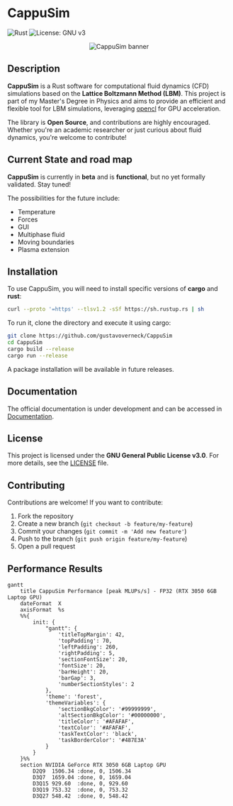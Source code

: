 # CappuSim
![Rust](https://img.shields.io/badge/rust-%23000000.svg?style=for-the-badge&logo=rust&logoColor=white) ![License: GNU v3](https://img.shields.io/badge/License-GNU%20v3-blue.svg)  

<p align="center">
  <img src="https://github.com/user-attachments/assets/fc920e2a-e6f2-48cb-a463-5ead9f9dd9b1" alt="CappuSim banner"/>
</p>

## Description  
**CappuSim** is a Rust software for computational fluid dynamics (CFD) simulations based on the **Lattice Boltzmann Method (LBM)**. This project is part of my Master's Degree in Physics and aims to provide an efficient and flexible tool for LBM simulations, leveraging [opencl](https://www.khronos.org/opencl/) for GPU acceleration.  

The library is **Open Source**, and contributions are highly encouraged. Whether you're an academic researcher or just curious about fluid dynamics, you're welcome to contribute!  

## Current State and road map
**CappuSim** is currently in **beta** and is **functional**, but no yet formally validated. Stay tuned!

The possibilities for the future include:
- Temperature
- Forces
- GUI
- Multiphase fluid
- Moving boundaries
- Plasma extension

## Installation  
To use CappuSim, you will need to install specific versions of **cargo** and **rust**: 

```bash
curl --proto '=https' --tlsv1.2 -sSf https://sh.rustup.rs | sh
```
To run it, clone the directory and execute it using cargo:

```bash
git clone https://github.com/gustavoverneck/CappuSim
cd CappuSim
cargo build --release
cargo run --release
```

A package installation will be available in future releases.

## Documentation
The official documentation is under development and can be accessed in [Documentation](https://gustavoverneck.github.io/CappuSim/).  

## License  
This project is licensed under the **GNU General Public License v3.0**. For more details, see the [LICENSE](LICENSE) file.  

## Contributing  
Contributions are welcome! If you want to contribute:  
1. Fork the repository  
2. Create a new branch (`git checkout -b feature/my-feature`)  
3. Commit your changes (`git commit -m 'Add new feature'`)  
4. Push to the branch (`git push origin feature/my-feature`)  
5. Open a pull request

## Performance Results
```mermaid
gantt
    title CappuSim Performance [peak MLUPs/s] - FP32 (RTX 3050 6GB Laptop GPU)
    dateFormat  X
    axisFormat  %s
    %%{
        init: {
            "gantt": {
                'titleTopMargin': 42,
                'topPadding': 70,
                'leftPadding': 260,
                'rightPadding': 5,
                'sectionFontSize': 20,
                'fontSize': 20,
                'barHeight': 20,
                'barGap': 3,
                'numberSectionStyles': 2
            },
            'theme': 'forest',
            'themeVariables': {
                'sectionBkgColor': '#99999999',
                'altSectionBkgColor': '#00000000',
                'titleColor': '#AFAFAF',
                'textColor': '#AFAFAF',
                'taskTextColor': 'black',
                'taskBorderColor': '#487E3A'
            }
        }
    }%%
    section NVIDIA GeForce RTX 3050 6GB Laptop GPU
        D2Q9  1506.34 :done, 0, 1506.34
        D3Q7  1659.04 :done, 0, 1659.04
        D3Q15 929.60  :done, 0, 929.60
        D3Q19 753.32  :done, 0, 753.32
        D3Q27 548.42  :done, 0, 548.42
```